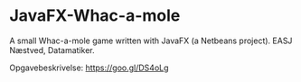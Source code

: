 # JavaFX-Whac-a-mole
A small Whac-a-mole game written with JavaFX (a Netbeans project).
EASJ Næstved, Datamatiker. 

Opgavebeskrivelse: https://goo.gl/DS4oLg 

